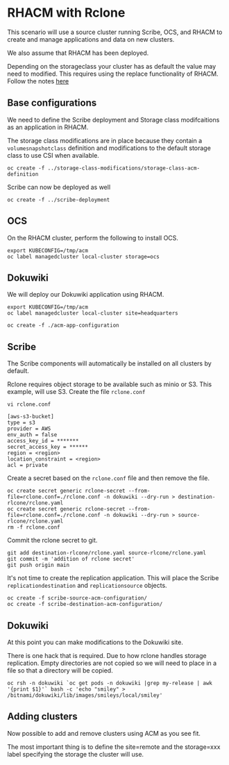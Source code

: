 # RHACM with Rclone
This scenario will use a source cluster running Scribe, OCS, and RHACM to create and manage applications
and data on new clusters.

We also assume that RHACM has been deployed.

Depending on the storageclass your cluster has as default the value may need to modified. 
This requires using the replace functionality of RHACM. Follow the notes [here](https://access.redhat.com/documentation/en-us/red_hat_advanced_cluster_management_for_kubernetes/2.1/html/manage_applications/managing-applications#subscribing-git-resources)

## Base configurations
We need to define the Scribe deployment and Storage class modifcaitions as an application in RHACM.

The storage class modifications are in place because they contain a `volumesnapshotclass` definition and
modifications to the default storage class to use CSI when available.

```
oc create -f ../storage-class-modifications/storage-class-acm-definition
```

Scribe can now be deployed as well
```
oc create -f ../scribe-deployment
```

## OCS
On the RHACM cluster, perform the following to install OCS.

```
export KUBECONFIG=/tmp/acm
oc label managedcluster local-cluster storage=ocs
```

## Dokuwiki
We will deploy our Dokuwiki application using RHACM.

```
export KUBECONFIG=/tmp/acm
oc label managedcluster local-cluster site=headquarters
```

```
oc create -f ./acm-app-configuration
```

## Scribe
The Scribe components will automatically be installed on all clusters by default.

Rclone requires object storage to be available such as minio or S3. This example, 
will use S3. Create the file `rclone.conf`

```
vi rclone.conf

[aws-s3-bucket]
type = s3
provider = AWS
env_auth = false
access_key_id = *******
secret_access_key = ******
region = <region>
location_constraint = <region>
acl = private
```

Create a secret based on the `rclone.conf` file and then remove the file.
```
oc create secret generic rclone-secret --from-file=rclone.conf=./rclone.conf -n dokuwiki --dry-run > destination-rlcone/rclone.yaml
oc create secret generic rclone-secret --from-file=rclone.conf=./rclone.conf -n dokuwiki --dry-run > source-rlcone/rclone.yaml
rm -f rclone.conf
```

Commit the rclone secret to git.
```
git add destination-rlcone/rclone.yaml source-rlcone/rclone.yaml
git commit -m 'addition of rclone secret'
git push origin main
```

It's not time to create the replication application. This will place the Scribe `replicationdestination` and `replicationsource` objects.

```
oc create -f scribe-source-acm-configuration/
oc create -f scribe-destination-acm-configuration/
```

## Dokuwiki
At this point you can make modifications to the Dokuwiki site.

There is one hack that is required. Due to how rclone handles storage replication. Empty directories are not copied so we will
need to place in a file so that a directory will be copied.

```
oc rsh -n dokuwiki `oc get pods -n dokuwiki |grep my-release | awk '{print $1}'` bash -c 'echo "smiley" > /bitnami/dokuwiki/lib/images/smileys/local/smiley'
```

## Adding clusters
Now possible to add and remove clusters using ACM as you see fit.

The most important thing is to define the site=remote and the storage=xxx label specifying the storage the cluster will use.